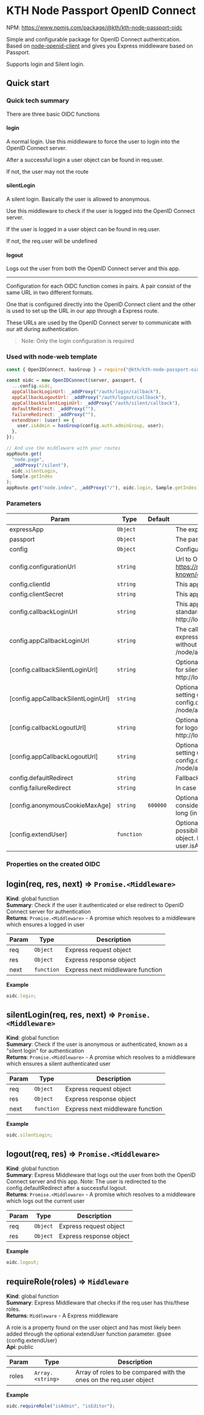 # KTH Node Passport OpenID Connect

NPM: https://www.npmjs.com/package/@kth/kth-node-passport-oidc

Simple and configurable package for OpenID Connect authentication. Based on [node-openid-client](https://github.com/panva/node-openid-client) and gives you Express middleware based on Passport.

Supports login and Silent login.

## Quick start

### Quick tech summary

There are three basic OIDC functions

#### **login**

A normal login. Use this middleware to force the user to login into the OpenID Connect server.

After a successful login a user object can be found in req.user.

If not, the user may not the route

#### **silentLogin**

A silent login. Basically the user is allowed to anonymous.

Use this middleware to check if the user is logged into the OpenID Connect server.

If the user is logged in a user object can be found in req.user.

If not, the req.user will be undefined

#### **logout**

Logs out the user from both the OpenID Connect server and this app.

---

Configuration for each OIDC function comes in pairs. A pair consist of the same URL in two different formats.

One that is configured directly into the OpenID Connect client and the other is used to set up the URL in our app through a Express route.

These URLs are used by the OpenID Connect server to communicate with our att during authentication.

> Note: Only the login configuration is required

### Used with node-web template

```js
const { OpenIDConnect, hasGroup } = require("@kth/kth-node-passport-oidc");

const oidc = new OpenIDConnect(server, passport, {
  ...config.oidc,
  appCallbackLoginUrl: _addProxy("/auth/login/callback"),
  appCallbackLogoutUrl: _addProxy("/auth/logout/callback"),
  appCallbackSilentLoginUrl: _addProxy("/auth/silent/callback"),
  defaultRedirect: _addProxy(""),
  failureRedirect: _addProxy(""),
  extendUser: (user) => {
    user.isAdmin = hasGroup(config.auth.adminGroup, user);
  },
});

// And use the middleware with your routes
appRoute.get(
  "node.page",
  _addProxy("/silent"),
  oidc.silentLogin,
  Sample.getIndex
);
appRoute.get("node.index", _addProxy("/"), oidc.login, Sample.getIndex);
```

### Parameters

| Param                              | Type                  | Default             | Description                                                                                                                                          |
| ---------------------------------- | --------------------- | ------------------- | ---------------------------------------------------------------------------------------------------------------------------------------------------- |
| expressApp                         | <code>Object</code>   |                     | The express app instance                                                                                                                             |
| passport                           | <code>Object</code>   |                     | The passport instance                                                                                                                                |
| config                             | <code>Object</code>   |                     | Configuration object                                                                                                                                 |
| config.configurationUrl            | <code>string</code>   |                     | Url to OpenID Connect server Example: https://myOpenIDServer.com/adfs/.well-known/openid-configuration                                               |
| config.clientId                    | <code>string</code>   |                     | This apps clientID                                                                                                                                   |
| config.clientSecret                | <code>string</code>   |                     | This apps client secret                                                                                                                              |
| config.callbackLoginUrl            | <code>string</code>   |                     | This apps full URL to callback function for standard login. Example: http://localhost:3000/node/auth/login/callback                                  |
| config.appCallbackLoginUrl         | <code>string</code>   |                     | The callback URL used for setting up the express route. Same as config.callbackUrl without host. Example: /node/auth/login/callback                  |
| [config.callbackSilentLoginUrl]    | <code>string</code>   |                     | Optional This apps full URL to callback function for silent login. Example: http://localhost:3000/node/auth/silent/callback                          |
| [config.appCallbackSilentLoginUrl] | <code>string</code>   |                     | Optional The silent callback URL used for setting up the express route. Same as config.callbackUrl without host. Example: /node/auth/silent/callback |
| [config.callbackLogoutUrl]         | <code>string</code>   |                     | Optional This apps full URL to callback function for logout. Example: http://localhost:3000/node/auth/logout/callback                                |
| [config.appCallbackLogoutUrl]      | <code>string</code>   |                     | Optional The silent callback URL used for setting up the express route. Same as config.callbackUrl without host. Example: /node/auth/logout/callback |
| config.defaultRedirect             | <code>string</code>   |                     | Fallback if no next url is supplied to login                                                                                                         |
| config.failureRedirect             | <code>string</code>   |                     | In case of error                                                                                                                                     |
| [config.anonymousCookieMaxAge]     | <code>string</code>   | <code>600000</code> | Optional If a client, on a silent login, is considered anonymous, this cookie lives this long (in milliseconds).                                     |
| [config.extendUser]                | <code>function</code> |                     | Optional Function which gives you the possibility to add custom properties to the user object. Example: (user, claims) => { user.isAwesome = true }  |

### Properties on the created OIDC

<a name="login"></a>

## login(req, res, next) ⇒ <code>Promise.&lt;Middleware&gt;</code>

**Kind**: global function  
**Summary**: Check if the user it authenticated or else redirect to OpenID Connect server
for authentication  
**Returns**: <code>Promise.&lt;Middleware&gt;</code> - A promise which resolves to a middleware which ensures a logged in user

| Param | Type                  | Description                      |
| ----- | --------------------- | -------------------------------- |
| req   | <code>Object</code>   | Express request object           |
| res   | <code>Object</code>   | Express response object          |
| next  | <code>function</code> | Express next middleware function |

**Example**

```js
oidc.login;
```

<a name="silentLogin"></a>

## silentLogin(req, res, next) ⇒ <code>Promise.&lt;Middleware&gt;</code>

**Kind**: global function  
**Summary**: Check if the user is anonymous or authenticated, known as a "silent login"
for authentication  
**Returns**: <code>Promise.&lt;Middleware&gt;</code> - A promise which resolves to a middleware which ensures a silent authenticated user

| Param | Type                  | Description                      |
| ----- | --------------------- | -------------------------------- |
| req   | <code>Object</code>   | Express request object           |
| res   | <code>Object</code>   | Express response object          |
| next  | <code>function</code> | Express next middleware function |

**Example**

```js
oidc.silentLogin;
```

<a name="logout"></a>

## logout(req, res) ⇒ <code>Promise.&lt;Middleware&gt;</code>

**Kind**: global function  
**Summary**: Express Middleware that logs out the user from both the OpenID Connect server and this app. Note: The user is redirected to the config.defaultRedirect after a successful logout.  
**Returns**: <code>Promise.&lt;Middleware&gt;</code> - A promise which resolves to a middleware which logs out the current user

| Param | Type                | Description             |
| ----- | ------------------- | ----------------------- |
| req   | <code>Object</code> | Express request object  |
| res   | <code>Object</code> | Express response object |

**Example**

```js
oidc.logout;
```

<a name="requireRole"></a>

## requireRole(roles) ⇒ <code>Middleware</code>

**Kind**: global function  
**Summary**: Express Middleware that checks if the req.user has this/these roles.  
**Returns**: <code>Middleware</code> - A Express middleware

A role is a property found on the user object and has most
likely been added through the optional extendUser function parameter. @see {config.extendUser}  
**Api**: public

| Param | Type                              | Description                                                        |
| ----- | --------------------------------- | ------------------------------------------------------------------ |
| roles | <code>Array.&lt;string&gt;</code> | Array of roles to be compared with the ones on the req.user object |

**Example**

```js
oidc.requireRole("isAdmin", "isEditor");
```
